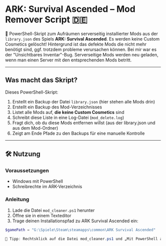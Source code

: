 # ARK: Survival Ascended – Mod Remover Script 🇩🇪 

🧹 PowerShell-Skript zum Aufräumen serverseitig installierter Mods aus der `library.json` des Spiels **ARK: Survival Ascended**. Es werden keine Custom Cosmetics gelöscht! Hintergrund ist das defekte Mods die nicht mehr benötigt sind, ggf. trotzdem probleme verursachen können. Bei mir war es der "Unsichtbares Inventar"-Bug. Serverseitige Mods werden neu geladen, wenn man einen Server mit den entsprechenden Mods betritt. 

---

## Was macht das Skript?

Dieses PowerShell-Skript:

1. Erstellt ein Backup der Datei `library.json` (hier stehen alle Mods drin)
2. Erstellt ein Backup des Mod-Verzeichnisses
3. Listet alle Mods auf, **die keine Custom Cosmetics** sind
4. Schreibt diese Liste in eine Log-Datei (`mod_delete.log`)
5. Fragt dich, ob du diese Mods entfernen willst (aus der library.json und aus dem Mod-Ordner)
6. Zeigt am Ende Pfade zu den Backups für eine manuelle Kontrolle

---

## 🛠️ Nutzung

### Voraussetzungen

- Windows mit PowerShell
- Schreibrechte im ARK-Verzeichnis

### Anleitung

1. Lade die Datei `mod_cleaner.ps1` herunter
2. Öffne sie in einem Texteditor
3. Trage deinen Installationspfad zu ARK Survival Ascended ein:

```powershell
$gamePath = "G:\Spiele\Steam\steamapps\common\ARK Survival Ascended"

📌 Tipp: Rechtsklick auf die Datei mod_cleaner.ps1 und „Mit PowerShell ausführen“ wählen. Alternativ: PowerShell öffnen, mit cd ins Verzeichnis wechseln und .\mod_cleaner.ps1 eingeben.
